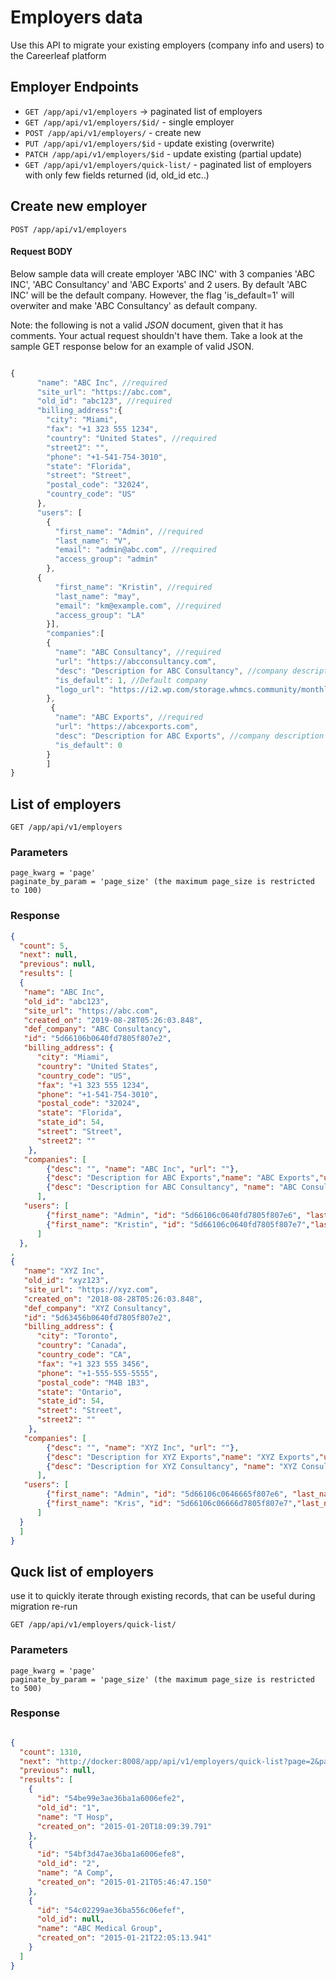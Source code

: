 # Employers data

Use this API to migrate your existing employers (company info and users) to the Careerleaf platform




## Employer Endpoints

* `GET /app/api/v1/employers` -> paginated list of employers
* `GET /app/api/v1/employers/$id/` - single employer
* `POST /app/api/v1/employers/` - create new 
* `PUT /app/api/v1/employers/$id` - update existing (overwrite)
* `PATCH /app/api/v1/employers/$id` - update existing (partial update)
* `GET /app/api/v1/employers/quick-list/` - paginated list of employers with only few fields returned (id, old_id etc..)




## Create new employer

    POST /app/api/v1/employers


#### Request BODY
Below sample data will create employer 'ABC INC' with 3 companies 'ABC INC', 'ABC Consultancy' and 'ABC Exports' and 2 users. 
By default 'ABC INC' will be the default company. However, the flag 'is_default=1' will overwiter and make 'ABC Consultancy' as default company.

Note: the following is not a valid *JSON* document, given that it has comments. Your actual request shouldn't have them. Take a look at the sample GET response below for an example of valid JSON.

```js

{
      "name": "ABC Inc", //required
      "site_url": "https://abc.com",
      "old_id": "abc123", //required
      "billing_address":{
        "city": "Miami",
        "fax": "+1 323 555 1234",
        "country": "United States", //required
        "street2": "",
        "phone": "+1-541-754-3010",
        "state": "Florida",
        "street": "Street",
        "postal_code": "32024",
        "country_code": "US"
      },
      "users": [
        {
          "first_name": "Admin", //required
          "last_name": "V",
          "email": "admin@abc.com", //required
          "access_group": "admin"
        },
      {
          "first_name": "Kristin", //required
          "last_name": "may", 
          "email": "km@example.com", //required
          "access_group": "LA" 
        }],
        "companies":[
        {
          "name": "ABC Consultancy", //required
          "url": "https://abcconsultancy.com",
          "desc": "Description for ABC Consultancy", //company description
          "is_default": 1, //Default company
          "logo_url": "https://i2.wp.com/storage.whmcs.community/monthly_2017_09/T.png.f6c2896bc17da48204db15019ed38915.png"
        },
         {
          "name": "ABC Exports", //required
          "url": "https://abcexports.com",
          "desc": "Description for ABC Exports", //company description
          "is_default": 0
        }
        ]
}
```


## List of employers

    GET /app/api/v1/employers

### Parameters 
    page_kwarg = 'page'
    paginate_by_param = 'page_size' (the maximum page_size is restricted to 100)

### Response 

``` json 
{
  "count": 5,
  "next": null,
  "previous": null,
  "results": [
  {
   "name": "ABC Inc",
   "old_id": "abc123",
   "site_url": "https://abc.com",
   "created_on": "2019-08-28T05:26:03.848",
   "def_company": "ABC Consultancy",
   "id": "5d66106b0640fd7805f807e2",
   "billing_address": {
      "city": "Miami",
      "country": "United States",
      "country_code": "US",
      "fax": "+1 323 555 1234",
      "phone": "+1-541-754-3010",
      "postal_code": "32024",
      "state": "Florida",
      "state_id": 54,
      "street": "Street",
      "street2": ""
    },
   "companies": [
      	{"desc": "", "name": "ABC Inc", "url": ""},
      	{"desc": "Description for ABC Exports","name": "ABC Exports","url": "https://abcexports.com"},
      	{"desc": "Description for ABC Consultancy", "name": "ABC Consultancy","url": "https://abcconsultancy.com"},
  	  ],
   "users": [
      	{"first_name": "Admin", "id": "5d66106c0640fd7805f807e6", "last_name": "V","access_group": "admin", "email": "admin@abc.com"},
      	{"first_name": "Kristin", "id": "5d66106c0640fd7805f807e7","last_name": "may","access_group": "LA", "email": "km@example.com"}
      ]
  },
,
{
   "name": "XYZ Inc",
   "old_id": "xyz123",
   "site_url": "https://xyz.com",
   "created_on": "2018-08-28T05:26:03.848",
   "def_company": "XYZ Consultancy",
   "id": "5d63456b0640fd7805f807e2",
   "billing_address": {
      "city": "Toronto",
      "country": "Canada",
      "country_code": "CA",
      "fax": "+1 323 555 3456",
      "phone": "+1-555-555-5555",
      "postal_code": "M4B 1B3",
      "state": "Ontario",
      "state_id": 54,
      "street": "Street",
      "street2": ""
    },
   "companies": [
        {"desc": "", "name": "XYZ Inc", "url": ""},
        {"desc": "Description for XYZ Exports","name": "XYZ Exports","url": "https://xyzexports.com"},
        {"desc": "Description for XYZ Consultancy", "name": "XYZ Consultancy","url": "https://xyzconsultancy.com"},
      ],
   "users": [
        {"first_name": "Admin", "id": "5d66106c0646665f807e6", "last_name": "V","access_group": "admin", "email": "root@xyz.com"},
        {"first_name": "Kris", "id": "5d66106c06666d7805f807e7","last_name": "may","access_group": "LA", "email": "krisexample.com"}
      ]
  }
  ]
}

```

## Quck list of employers

use it to quickly iterate through existing records, that can be useful during migration re-run

    GET /app/api/v1/employers/quick-list/


### Parameters 

    page_kwarg = 'page'
    paginate_by_param = 'page_size' (the maximum page_size is restricted to 500)

### Response 

```json 

{
  "count": 1310,
  "next": "http://docker:8008/app/api/v1/employers/quick-list?page=2&page_size=3",
  "previous": null,
  "results": [
    {
      "id": "54be99e3ae36ba1a6006efe2",
      "old_id": "1",
      "name": "T Hosp",
      "created_on": "2015-01-20T18:09:39.791"
    },
    {
      "id": "54bf3d47ae36ba1a6006efe8",
      "old_id": "2",
      "name": "A Comp",
      "created_on": "2015-01-21T05:46:47.150"
    },
    {
      "id": "54c02299ae36ba556c06efef",
      "old_id": null,
      "name": "ABC Medical Group",
      "created_on": "2015-01-21T22:05:13.941"
    }
  ]
}

```
